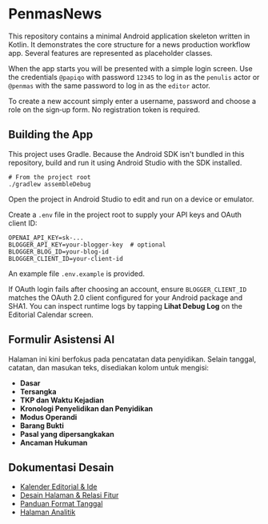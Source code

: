 # PenmasNews

This repository contains a minimal Android application skeleton written in Kotlin.
It demonstrates the core structure for a news production workflow app. Several
features are represented as placeholder classes.

When the app starts you will be presented with a simple login screen. Use the
credentials `@papiqo` with password `12345` to log in as the `penulis` actor or
`@penmas` with the same password to log in as the `editor` actor.

To create a new account simply enter a username, password and choose a role on
the sign‑up form. No registration token is required.

## Building the App

This project uses Gradle. Because the Android SDK isn't bundled in this
repository, build and run it using Android Studio with the SDK installed.

```
# From the project root
./gradlew assembleDebug
```

Open the project in Android Studio to edit and run on a device or emulator.

Create a `.env` file in the project root to supply your API keys and OAuth client ID:

```
OPENAI_API_KEY=sk-...
BLOGGER_API_KEY=your-blogger-key  # optional
BLOGGER_BLOG_ID=your-blog-id
BLOGGER_CLIENT_ID=your-client-id
```
An example file `.env.example` is provided.

If OAuth login fails after choosing an account, ensure `BLOGGER_CLIENT_ID` matches the OAuth 2.0 client configured for your Android package and SHA1. You can inspect runtime logs by tapping **Lihat Debug Log** on the Editorial Calendar screen.

## Formulir Asistensi AI

Halaman ini kini berfokus pada pencatatan data penyidikan. Selain tanggal,
catatan, dan masukan teks, disediakan kolom untuk mengisi:

- **Dasar**
- **Tersangka**
- **TKP dan Waktu Kejadian**
- **Kronologi Penyelidikan dan Penyidikan**
- **Modus Operandi**
- **Barang Bukti**
- **Pasal yang dipersangkakan**
- **Ancaman Hukuman**

## Dokumentasi Desain

- [Kalender Editorial & Ide](docs/editorial_calendar.md)
- [Desain Halaman & Relasi Fitur](docs/ui_overview.md)
- [Panduan Format Tanggal](docs/timestamp_usage.md)
- [Halaman Analitik](docs/analytics_dashboard.md)

